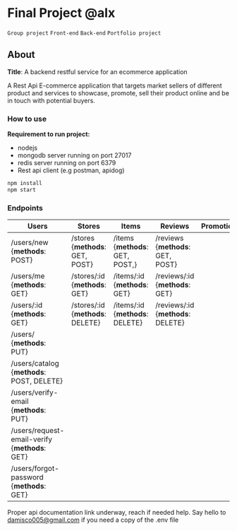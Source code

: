 # Final Project @alx

`Group project`
`Front-end`
`Back-end`
`Portfolio project`


## About

**Title**: A backend restful service for an ecommerce application

<p>A Rest Api E-commerce application that targets market sellers of different product and services to showcase, promote, sell their product online  and be in touch with potential buyers.</p>

### How to use

**Requirement to run project:**
- nodejs
 - mongodb server running on port 27017
 - redis server running on port 6379
 - Rest api client (e.g postman, apidog)

```bash
npm install
npm start
```

### Endpoints

| Users |Stores|Items|Reviews|Promotions|
|----------| ---------| ------- | -----------| ----------|
| /users/new {**methods**: POST}| /stores {**methods**: GET, POST} | /items {**methods**: GET, POST,} | /reviews {**methods**: GET, POST} |
| /users/me {**methods**: GET}| /stores/:id {**methods**: GET} |  /items/:id {**methods**: GET} |/reviews/:id {**methods**: GET} |
| /users/:id {**methods**: GET}|  /stores/:id {**methods**: DELETE}|  /items/:id {**methods**: DELETE} | /reviews/:id {**methods**: DELETE} |
| /users/ {**methods**: PUT}|  |   |
| /users/catalog {**methods**: POST, DELETE}|
| /users/verify-email {**methods**: PUT}|
| /users/request-email-verify {**methods**: GET}|
| /users/forgot-password {**methods**: GET}|

Proper api documentation link underway, reach if needed help.
Say hello to <damisco005@gmail.com> if you need a copy of the .env file